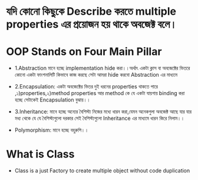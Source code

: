 # যদি কোনো কিছুকে Describe করতে multiple properties  এর প্রয়োজন হয় থাকে অবজেক্ট বলে।

# OOP Stands on Four Main Pillar
- 1.Abstraction মানে হচ্ছে implementation hide করা।।অর্থাৎ একটা ক্লাস বা অবজেক্টের ভিতরে কোনো একটা ফাংশনালিটি কিভাবে কাজ করছে সেটা আমরা hide করবো Abstraction এর মাধ্যমে

- 2.Encapsulation: একটা অবজেক্টের ভিতর দুই ধরনের properties থাকতে পারে ,১)properties,২)method
properties আর method কে যে একটা যায়গায় binding করা হচ্ছে সেটাকেই Encapsulation বুঝায়।।

- 3.Inheritance: মানে হচ্ছে অন্যের বৈশিস্ট্য নিজের মধ্যে ধারন করা,যেমন অনেকগুলা অবজেক্ট আছে যার যার মধ্য থেকে যে যে বৈশিস্ট্যগুলো দরকার সেই বৈশিস্ট্যগুলো Inheritance এর মাধ্যমে ধারন কিরে নিলাম।।

- Polymorphism: মানে হচ্ছে বহুরুপি।।


# What is Class
- Class is a just Factory to create multiple object without code duplication